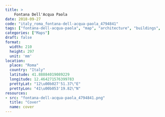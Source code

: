 ```yaml
---
title: > 
    Fontana Dell'Acqua Paola
date: 2018-09-27
code: "italy_roma_fontana-dell-acqua-paola_4794841"
tags: ["fontana-dell-acqua-paola", "map", "architecture", "buildings", "Roma", "Italy"]
categories: ["Maps"]
draft: false
format:
  width: 210
  height: 297
  unit: 'mm'
location:
  place: "Roma"
  country: "Italy"
  latitude: 41.88884019089229
  longitude: 12.464271576399783
  prettyLat: "12\u00b027'51.37\"E"
  prettyLon: "41\u00b053'19.82\"N"
resources:
- src: "fontana-dell-acqua-paola_4794841.png"
  title: "Cover"
  name: cover
---
```

